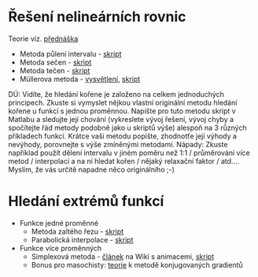 # Řešení nelineárních rovnic
Teorie viz. [přednáška](http://kfe.fjfi.cvut.cz/~limpouch/numet/nr.pdf)
* Metoda půlení intervalu - [skript](pulintervalu.m)
* Metoda sečen - [skript](secny.m)
* Metoda tečen - [skript](tecny.m)
* Müllerova metoda - [vysvětlení](teorie_Mullerova_metoda.pdf), [skript](muller.m)

DÚ: Vidíte, že hledání kořene je založeno na celkem jednoduchých principech. Zkuste si vymyslet nějkou vlastní originální metodu hledání kořene u funkcí s jednou proměnnou. Napište pro tuto metodu skript v Matlabu a sledujte její chování  (vykreslete vývoj řešení, vývoj chyby a spočítejte řád metody podobně jako u skriptů výše) alespoň na 3 různých příkladech funkcí. Krátce vaši metodu popište, zhodnotťe její výhody a nevýhody, porovnejte s výše zmíněnými metodami.
Nápady: Zkuste například použít dělení intervalu v jiném poměru než 1:1 / průměrování více metod / interpolaci a na ní hledat kořen / nějaký relaxační faktor / atd.... Myslím, že vás určitě napadne něco originálního ;-)

# Hledání extrémů funkcí
* Funkce jedné proměnné
  * Metoda zaltého řezu - [skript](zlatyrez.m)
  * Parabolická interpolace - [skript](parabolickaint.m)
* Funkce více proměnných
  * Simplexová metoda - [článek](https://en.wikipedia.org/wiki/Nelder%E2%80%93Mead_method) na Wiki s animacemi, [skript](simplexm.m)
  * Bonus pro masochisty: [teorie](poznamky_konjug_smery_a_gradienty.pdf) k metodě konjugovaných gradientů
